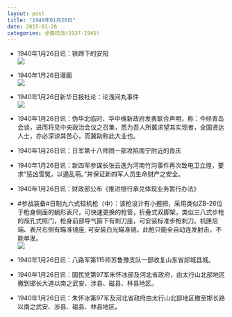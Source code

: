 ```yaml
---
layout: post
title: "1940年01月26日"
date: 2015-01-26
categories: 全面抗战(1937-1945)
---
```


<meta name="referrer" content="no-referrer" />

- 1940年1月26日讯：铁蹄下的安阳 <br/><img src="https://ww2.sinaimg.cn/large/aca367d8jw1eonbqt7yocj20gn10dn6v.jpg" />

- 1940年1月26日漫画 <br/><img src="https://ww3.sinaimg.cn/large/aca367d8jw1eona1e0u0wj20df0ctgmq.jpg" />

- 1940年1月26日新华日报社论：论浅间丸事件 <br/><img src="https://ww4.sinaimg.cn/large/aca367d8jw1eon89m4n5ij211w0i0jy8.jpg" />

- 1940年1月26日讯：伪华北临时、华中维新政府发表联合声明，称：今经青岛会谈，进而将见中央政治会议之召集，悉为吾人所冀求望其实现者，全国贤达人士，亦必深谅其苦心，而冀助称此大业也。 

- 1940年1月26日讯：日军第十八师团一部攻陷南宁附近的良庆 

- 1940年1月26日讯：新四军参谋长张云逸为河南竹沟事件再次致电卫立煌，要求“惩凶雪冤，以遏乱萌。”并保证新四军人员生命财产之安全。 

- 1940年1月26日讯：财政部公布《推进银行承兑体现业务暂行办法》 

- #参战装备#日制九六式轻机枪（中）：该枪设计有小握把，采用类似ZB-26位于枪身侧面的蜗形表尺，可快速更换的枪管，折叠式双脚架，类似三八式步枪的觇孔式照门，枪身前部导气箍下有刺刀座，可安装标准步枪刺刀。机匣后端、表尺右侧有瞄准镜座, 可安装白光瞄准镜。此枪只能全自动连发射击，不能单发。 <br/><img src="https://ww2.sinaimg.cn/large/aca367d8jw1eomoxd9ny1j20hs12hk4h.jpg" />

- 1940年1月26日讯：八路军第115师苏鲁豫支队一部收复山东省郯城县城。 

- 1940年1月26日讯：国民党第97军朱怀冰部及河北省政府，由太行山北部地区撤到邯长大道以南之武安、涉县、磁县、林县地区。  

- 1940年1月26日讯：朱怀冰第97军及河北省政府由太行山北部地区撤至邯长路以南之武安、涉县、磁县、林县地区。 

